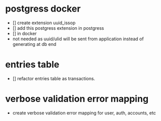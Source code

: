 # postgress docker

- [] create extension uuid_issop
- [] add this postgress extension in postgress
- [] in docker 
- not needed as uuid/ulid will be sent from application instead of generating at db end

# entries table
- [] refactor entries table as transactions.

# verbose validation error mapping
- create verbose validation error mapping for user, auth, accounts, etc